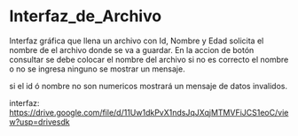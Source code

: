 # Interfaz_de_Archivo
Interfaz gráfica que llena un archivo con Id, Nombre y Edad solicita el nombre de el archivo donde se va a guardar.
En la accion de botón consultar se debe colocar el nombre del archivo si no es correcto el nombre o no se ingresa ninguno se mostrar un mensaje.

si el id ó nombre no son numericos mostrará un mensaje de datos invalidos.

interfaz:
https://drive.google.com/file/d/11Uw1dkPvX1ndsJqJXqjMTMVFiJCS1eoC/view?usp=drivesdk
